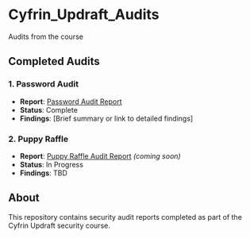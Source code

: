 # Cyfrin_Updraft_Audits

Audits from the course

## Completed Audits

### 1. Password Audit
- **Report**: [Password Audit Report](./password-audit-report.pdf)
- **Status**: Complete
- **Findings**: [Brief summary or link to detailed findings]

### 2. Puppy Raffle
- **Report**: [Puppy Raffle Audit Report](./puppy-raffle-audit-report.pdf) *(coming soon)*
- **Status**: In Progress
- **Findings**: TBD

## About
This repository contains security audit reports completed as part of the Cyfrin Updraft security course.
